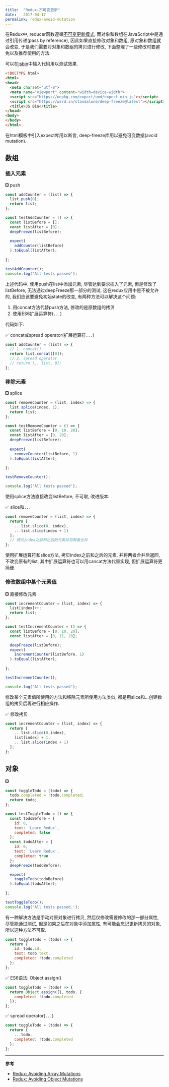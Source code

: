 ```yaml
---
title:  "Redux-不可变更新"
date:   2017-04-17
permalink: redux-avoid-mutation
---
```


在Redux中, reducer函数遵循[不可变更新模式](http://cn.redux.js.org/docs/recipes/reducers/ImmutableUpdatePatterns.html), 而对象和数组在JavaScript中是通过引用传递(pass by reference), 因此如果直接修改对象和数组, 原对象和数组就会改变, 于是我们需要对对象和数组的拷贝进行修改, 下面整理了一些修改时要避免以及推荐使用的方法. 

<!--more-->

可以在[jsbin](http://jsbin.com/?html,js,output)中输入代码用以测试效果. 

```html
<!DOCTYPE html>
<html>
<head>
  <meta charset="utf-8">
  <meta name="viewport" content="width=device-width">
  <script src="https://unpkg.com/expect/umd/expect.min.js"></script>
  <script src="https://wzrd.in/standalone/deep-freeze@latest"></script>
  <title>JS Bin</title>
</head>
<body>
</body>
</html>
```
在html模板中引入expect库用以断言, deep-freeze库用以避免可变数据(avoid mutation).

## 数组

### 插入元素

❎ push 
```js
const addCounter = (list) => {
  list.push(0);
  return list;
};

const testAddCounter = () => {
  const listBefore = [];
  const listAfter = [0];
  deepFreeze(listBefore);
  
  expect(
    addCounter(listBefore)
  ).toEqual(listAfter);
 
};

testAddCounter();
console.log('All tests passed');
```

上述代码中, 使用push在list中添加元素, 尽管达到要求插入了元素, 但是修改了listBefore, 无法通过deepFreeze那一部分的测试, 这在redux应用中是不被允许的, 我们应该要避免初始state的改变, 有两种方法可以解决这个问题: 

1. 用concat方法代替push方法, 修改的是原数组的拷贝 
2. 使用ES6扩展运算符(`...`)

代码如下:

✅ concat或spread operator(扩展运算符`...`)
```js
const addCounter = (list) => {
  // 1. concat()
  return list.concat([0]);
  // 2. spread operator
  // return [...list, 0];
};
```

### 移除元素

❎ splice
```js
const removeCounter = (list, index) => {
  list.splice(index, 1);
  return list;
};

const testRemoveCounter = () => {
  const listBefore = [0, 10, 20];
  const listAfter = [0, 20];
  deepFreeze(listBefore);
  
  expect(
    removeCounter(listBefore, 1)
  ).toEqual(listAfter);
   
};

testRemoveCounter();

console.log('All tests passed');
```

使用splice方法直接改变listBefore, 不可取, 改进版本: 

✅ slice和`...` 
```js
const removeCounter = (list, index) => {
  return [
    ...list.slice(0, index),
    ...list.slice(index + 1)
  ];
  // 拷贝index之前和之后的元素并将两者合并
};
```

使用扩展运算符和slice方法, 拷贝index之前和之后的元素, 并将两者合并后返回, 不改变原有的list, 其中扩展运算符也可以用cancat方法代替实现, 但扩展运算符更简便.  

### 修改数组中某个元素值

❎ 直接修改元素

```js
const incrementCounter = (list, index) => {
  list[index]++;
  return list;
};

const testIncrementCounter = () => {
  const listBefore = [0, 10, 20];
  const listAfter = [0, 11, 20];

  deepFreeze(listBefore);
  expect(
    incrementCounter(listBefore, 1)
  ).toEqual(listAfter);
   
};

testIncrementCounter();

console.log('All tests passed');
```

修改某个元素值所使用的方法和移除元素所使用方法类似, 都是用slice和...创建数组的拷贝后再进行相应操作. 

✅ 修改拷贝

```js
const incrementCounter = (list, index) => {
  return [
    ...list.slice(0,index),
    list[index] + 1,
    ...list.slice(index + 1)
  ];
}; 
```

## 对象


❎ 
```js
const toggleTodo = (todo) => {
  todo.completed = !todo.completed;
  return todo;
};

const testToggleTodo = () => {
  const todoBefore = {
    id: 0,
    text: 'Learn Redux',
    completed: false
  };
  const todoAfter = {
    id: 0,
    text: 'Learn Redux',
    completed: true
  };
  deepFreeze(todoBefore);

  expect(
    toggleTodo(todoBefore)
  ).toEqual(todoAfter);
  
};

testToggleTodo();
console.log('All tests passed.');
```

有一种解决方法是手动对原对象进行拷贝, 然后仅修改需要修改的那一部分属性, 尽管能通过测试, 但是如果之后在对象中添加属性, 有可能会忘记更新拷贝的对象, 所以这种方法不可取.
```js
const toggleTodo = (todo) => {
  return {
    id: todo.id,
    text: todo.text,
    completed: !todo.completed
  };
};
```

✅ ES6语法: Object.assign()

```js
const toggleTodo = (todo) => {
  return Object.assign({}, todo, {
    completed: !todo.completed
  });
};
```

✅ spread operator(`...`)

```js
const toggleTodo = (todo) => {
  return {
    ...todo,
    completed: !todo.completed
  };
};
```

--- 

**参考**

- [Redux: Avoiding Array Mutations](https://egghead.io/lessons/javascript-redux-avoiding-array-mutations-with-concat-slice-and-spread)
- [Redux: Avoiding Object Mutations](https://egghead.io/lessons/javascript-redux-avoiding-object-mutations-with-object-assign-and-spread)
